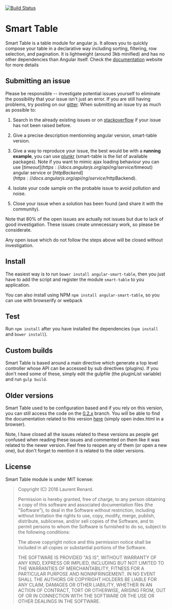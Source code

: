 [![Build Status](https://travis-ci.org/lorenzofox3/Smart-Table.svg?branch=master)](https://travis-ci.org/lorenzofox3/Smart-Table)

# Smart Table

Smart Table is a table module for angular js. It allows you to quickly compose your table in a declarative way including sorting, filtering, row selection, and pagination.
It is lightweight (around 3kb minified) and has no other dependencies than Angular itself.
Check the [documentation](http://lorenzofox3.github.io/smart-table-website/) website for more details

## Submitting an issue

Please be responsible -- investigate potential issues yourself to eliminate the possibility that your issue isn't just an error.  If you are still having problems, try posting on our [gitter](https://gitter.im/lorenzofox3/Smart-Table).  When submitting an issue try as much as possible to:

1. Search in the already existing issues or on [stackoverflow](http://stackoverflow.com/questions/tagged/smart-table?sort=newest&pageSize=30) if your issue has not been raised before.

2. Give a precise description mentionning angular version, smart-table version.

3. Give a way to reproduce your issue, the best would be with a <strong>running example</strong>, you can use [plunkr](http://plnkr.co/) (smart-table is the list of available packages). Note if you want to mimic ajax loading behaviour you can use [$timeout](https://docs.angularjs.org/api/ng/service/$timeout) angular service or [$httpBackend](https://docs.angularjs.org/api/ng/service/$httpBackend).

4. Isolate your code sample on the probable issue to avoid pollution and noise.

5. Close your issue when a solution has been found (and share it with the community).

Note that 80% of the open issues are actually not issues but due to lack of good investigation. These issues create unnecessary work, so please be considerate.

Any open issue which do not follow the steps above will be closed without investigation.

## Install

The easiest way is to run `bower install angular-smart-table`, then you just have to add the script and register the module `smart-table` to you application.

You can also install using NPM `npm install angular-smart-table`, so you can use with browserify or webpack

## Test

Run `npm install` after you have installed the dependencies (`npm install` and `bower install`).

## Custom builds

Smart Table is based around a main directive which generate a top level controller whose API can be accessed by sub directives
(plugins). If you don't need some of these, simply edit the gulpfile (the pluginList variable) and run `gulp build`.

## Older versions

Smart Table used to be configuration based and if you rely on this version, you can still access the code on the [0.2.x](https://github.com/lorenzofox3/Smart-Table/tree/vx.2.x) branch. You will be able to find the documentation related to this version
[here](https://github.com/lorenzofox3/smart-table-website) (simply open index.html in a browser).

Note, I have closed all the issues related to these versions as people get confused when reading these issues and commented on them like it was related to the newer version. Feel free to reopen any of them (or open a new one), but don't forget to mention it is related to the older versions.

## License

Smart Table module is under MIT license:

> Copyright (C) 2016 Laurent Renard.
>
> Permission is hereby granted, free of charge, to any person
> obtaining a copy of this software and associated documentation files
> (the "Software"), to deal in the Software without restriction,
> including without limitation the rights to use, copy, modify, merge,
> publish, distribute, sublicense, and/or sell copies of the Software,
> and to permit persons to whom the Software is furnished to do so,
> subject to the following conditions:
>
> The above copyright notice and this permission notice shall be
> included in all copies or substantial portions of the Software.
>
> THE SOFTWARE IS PROVIDED "AS IS", WITHOUT WARRANTY OF ANY KIND,
> EXPRESS OR IMPLIED, INCLUDING BUT NOT LIMITED TO THE WARRANTIES OF
> MERCHANTABILITY, FITNESS FOR A PARTICULAR PURPOSE AND
> NONINFRINGEMENT. IN NO EVENT SHALL THE AUTHORS OR COPYRIGHT HOLDERS
> BE LIABLE FOR ANY CLAIM, DAMAGES OR OTHER LIABILITY, WHETHER IN AN
> ACTION OF CONTRACT, TORT OR OTHERWISE, ARISING FROM, OUT OF OR IN
> CONNECTION WITH THE SOFTWARE OR THE USE OR OTHER DEALINGS IN THE
> SOFTWARE.
